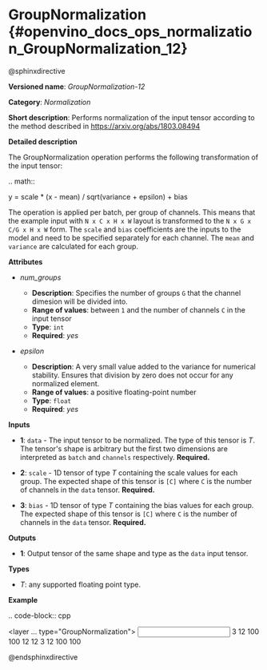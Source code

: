 # GroupNormalization {#openvino_docs_ops_normalization_GroupNormalization_12}

@sphinxdirective

**Versioned name**: *GroupNormalization-12*

**Category**: *Normalization*

**Short description**: Performs normalization of the input tensor according to the method described in https://arxiv.org/abs/1803.08494

**Detailed description**

The GroupNormalization operation performs the following transformation of the input tensor:

.. math::

   y = scale * (x - mean) / sqrt(variance + epsilon) + bias

The operation is applied per batch, per group of channels. This means that the example input with ``N x C x H x W`` layout is transformed to the ``N x G x C/G x H x W`` form. The ``scale`` and ``bias`` coefficients are the inputs to the model and need to be specified separately for each channel. The ``mean`` and ``variance`` are calculated for each group.

**Attributes**

* *num_groups*

  * **Description**: Specifies the number of groups ``G`` that the channel dimesion will be divided into.
  * **Range of values**: between ``1`` and the number of channels ``C`` in the input tensor
  * **Type**: ``int``
  * **Required**: *yes*

* *epsilon*

  * **Description**: A very small value added to the variance for numerical stability. Ensures that division by zero does not occur for any normalized element.
  * **Range of values**: a positive floating-point number
  * **Type**: ``float``
  * **Required**: *yes*

**Inputs**

* **1**: ``data`` - The input tensor to be normalized. The type of this tensor is *T*. The tensor's shape is arbitrary but the first two dimensions are interpreted as ``batch`` and ``channels`` respectively. **Required.**

* **2**: ``scale`` - 1D tensor of type *T* containing the scale values for each group. The expected shape of this tensor is ``[C]`` where ``C`` is the number of channels in the ``data`` tensor. **Required.**

* **3**: ``bias`` - 1D tensor of type *T* containing the bias values for each group. The expected shape of this tensor is ``[C]`` where ``C`` is the number of channels in the ``data`` tensor. **Required.**

**Outputs**

* **1**: Output tensor of the same shape and type as the ``data`` input tensor.

**Types**

* *T*: any supported floating point type.

**Example**

.. code-block:: cpp

<layer ... type="GroupNormalization">
    <data epsilon="1e-5" num_groups="4"/>
    <input>
        <port id="0">
            <dim>3</dim>
            <dim>12</dim>
            <dim>100</dim>
            <dim>100</dim>
        </port>
        <port id="1">
            <dim>12</dim> <!-- 12 scale values, 1 for each channel -->
        </port>
        <port id="2">
            <dim>12</dim> <!-- 12 bias values, 1 for each channel -->
        </port>
    </input>
    <output>
        <port id="3">
            <dim>3</dim>
            <dim>12</dim>
            <dim>100</dim>
            <dim>100</dim>
        </port>
    </output>
</layer>


@endsphinxdirective

